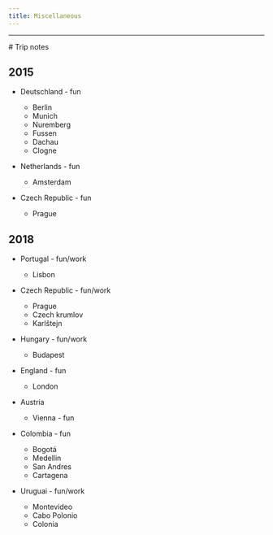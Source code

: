 ```yaml
---
title: Miscellaneous
---
```


<hr/>
# Trip notes

## 2015
* Deutschland - fun
  * Berlin
  * Munich
  * Nuremberg
  * Fussen
  * Dachau
  * Clogne

* Netherlands - fun
  * Amsterdam

* Czech Republic - fun
  * Prague

## 2018

* Portugal - fun/work
  * Lisbon

* Czech Republic - fun/work
  * Prague
  * Czech krumlov
  * Karlštejn

* Hungary - fun/work
  * Budapest

* England - fun
  * London

* Austria
  * Vienna - fun

* Colombia - fun
  * Bogotá
  * Medellin
  * San Andres
  * Cartagena

* Uruguai - fun/work
  * Montevideo
  * Cabo Polonio
  * Colonia
